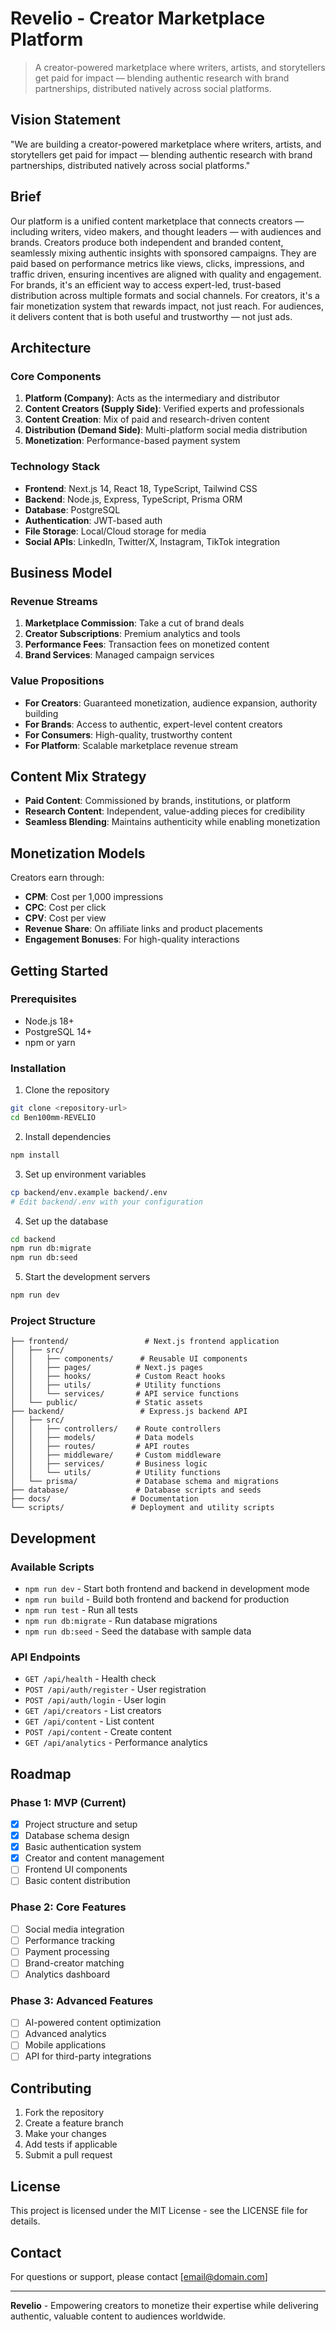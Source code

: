 # Revelio - Creator Marketplace Platform

> A creator-powered marketplace where writers, artists, and storytellers get paid for impact — blending authentic research with brand partnerships, distributed natively across social platforms.

## Vision Statement

"We are building a creator-powered marketplace where writers, artists, and storytellers get paid for impact — blending authentic research with brand partnerships, distributed natively across social platforms."

## Brief

Our platform is a unified content marketplace that connects creators — including writers, video makers, and thought leaders — with audiences and brands. Creators produce both independent and branded content, seamlessly mixing authentic insights with sponsored campaigns. They are paid based on performance metrics like views, clicks, impressions, and traffic driven, ensuring incentives are aligned with quality and engagement. For brands, it's an efficient way to access expert-led, trust-based distribution across multiple formats and social channels. For creators, it's a fair monetization system that rewards impact, not just reach. For audiences, it delivers content that is both useful and trustworthy — not just ads.

## Architecture

### Core Components

1. **Platform (Company)**: Acts as the intermediary and distributor
2. **Content Creators (Supply Side)**: Verified experts and professionals
3. **Content Creation**: Mix of paid and research-driven content
4. **Distribution (Demand Side)**: Multi-platform social media distribution
5. **Monetization**: Performance-based payment system

### Technology Stack

- **Frontend**: Next.js 14, React 18, TypeScript, Tailwind CSS
- **Backend**: Node.js, Express, TypeScript, Prisma ORM
- **Database**: PostgreSQL
- **Authentication**: JWT-based auth
- **File Storage**: Local/Cloud storage for media
- **Social APIs**: LinkedIn, Twitter/X, Instagram, TikTok integration

## Business Model

### Revenue Streams

1. **Marketplace Commission**: Take a cut of brand deals
2. **Creator Subscriptions**: Premium analytics and tools
3. **Performance Fees**: Transaction fees on monetized content
4. **Brand Services**: Managed campaign services

### Value Propositions

- **For Creators**: Guaranteed monetization, audience expansion, authority building
- **For Brands**: Access to authentic, expert-level content creators
- **For Consumers**: High-quality, trustworthy content
- **For Platform**: Scalable marketplace revenue stream

## Content Mix Strategy

- **Paid Content**: Commissioned by brands, institutions, or platform
- **Research Content**: Independent, value-adding pieces for credibility
- **Seamless Blending**: Maintains authenticity while enabling monetization

## Monetization Models

Creators earn through:
- **CPM**: Cost per 1,000 impressions
- **CPC**: Cost per click
- **CPV**: Cost per view
- **Revenue Share**: On affiliate links and product placements
- **Engagement Bonuses**: For high-quality interactions

## Getting Started

### Prerequisites

- Node.js 18+
- PostgreSQL 14+
- npm or yarn

### Installation

1. Clone the repository
```bash
git clone <repository-url>
cd Ben100mm-REVELIO
```

2. Install dependencies
```bash
npm install
```

3. Set up environment variables
```bash
cp backend/env.example backend/.env
# Edit backend/.env with your configuration
```

4. Set up the database
```bash
cd backend
npm run db:migrate
npm run db:seed
```

5. Start the development servers
```bash
npm run dev
```

### Project Structure

```
├── frontend/                 # Next.js frontend application
│   ├── src/
│   │   ├── components/      # Reusable UI components
│   │   ├── pages/          # Next.js pages
│   │   ├── hooks/          # Custom React hooks
│   │   ├── utils/          # Utility functions
│   │   └── services/       # API service functions
│   └── public/             # Static assets
├── backend/                 # Express.js backend API
│   ├── src/
│   │   ├── controllers/    # Route controllers
│   │   ├── models/         # Data models
│   │   ├── routes/         # API routes
│   │   ├── middleware/     # Custom middleware
│   │   ├── services/       # Business logic
│   │   └── utils/          # Utility functions
│   └── prisma/             # Database schema and migrations
├── database/               # Database scripts and seeds
├── docs/                  # Documentation
└── scripts/               # Deployment and utility scripts
```

## Development

### Available Scripts

- `npm run dev` - Start both frontend and backend in development mode
- `npm run build` - Build both frontend and backend for production
- `npm run test` - Run all tests
- `npm run db:migrate` - Run database migrations
- `npm run db:seed` - Seed the database with sample data

### API Endpoints

- `GET /api/health` - Health check
- `POST /api/auth/register` - User registration
- `POST /api/auth/login` - User login
- `GET /api/creators` - List creators
- `GET /api/content` - List content
- `POST /api/content` - Create content
- `GET /api/analytics` - Performance analytics

## Roadmap

### Phase 1: MVP (Current)
- [x] Project structure and setup
- [x] Database schema design
- [x] Basic authentication system
- [x] Creator and content management
- [ ] Frontend UI components
- [ ] Basic content distribution

### Phase 2: Core Features
- [ ] Social media integration
- [ ] Performance tracking
- [ ] Payment processing
- [ ] Brand-creator matching
- [ ] Analytics dashboard

### Phase 3: Advanced Features
- [ ] AI-powered content optimization
- [ ] Advanced analytics
- [ ] Mobile applications
- [ ] API for third-party integrations

## Contributing

1. Fork the repository
2. Create a feature branch
3. Make your changes
4. Add tests if applicable
5. Submit a pull request

## License

This project is licensed under the MIT License - see the LICENSE file for details.

## Contact

For questions or support, please contact [email@domain.com]

---

**Revelio** - Empowering creators to monetize their expertise while delivering authentic, valuable content to audiences worldwide.
